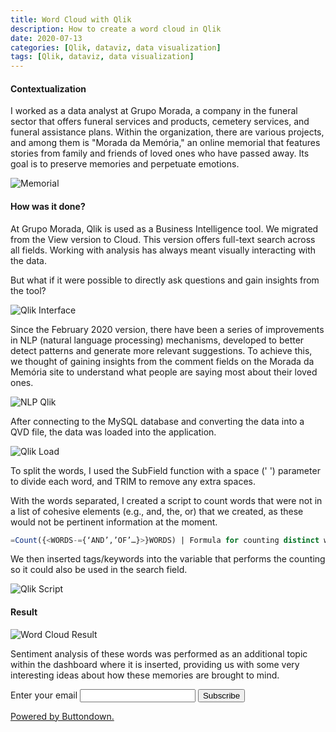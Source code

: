 ```yaml
---
title: Word Cloud with Qlik
description: How to create a word cloud in Qlik
date: 2020-07-13
categories: [Qlik, dataviz, data visualization]
tags: [Qlik, dataviz, data visualization]
---
```

#### Contextualization

I worked as a data analyst at Grupo Morada, a company in the funeral sector that offers funeral services and products, cemetery services, and funeral assistance plans. Within the organization, there are various projects, and among them is "Morada da Memória," an online memorial that features stories from family and friends of loved ones who have passed away. Its goal is to preserve memories and perpetuate emotions.

![Memorial](https://miro.medium.com/max/700/1*wEHOfAw9XC3ysz4lVacwag.png)

#### How was it done?

At Grupo Morada, Qlik is used as a Business Intelligence tool. We migrated from the View version to Cloud. This version offers full-text search across all fields. Working with analysis has always meant visually interacting with the data.

But what if it were possible to directly ask questions and gain insights from the tool?

![Qlik Interface](https://miro.medium.com/max/355/1*TvtbVl4wk7oXurjsE1rmYQ.png)

Since the February 2020 version, there have been a series of improvements in NLP (natural language processing) mechanisms, developed to better detect patterns and generate more relevant suggestions. To achieve this, we thought of gaining insights from the comment fields on the Morada da Memória site to understand what people are saying most about their loved ones.

![NLP Qlik](https://miro.medium.com/max/700/1*eojhz0x-ZlJmypJx_1r-rw.png)

After connecting to the MySQL database and converting the data into a QVD file, the data was loaded into the application.

![Qlik Load](https://miro.medium.com/max/490/1*REkstcGUF6miOOrczergSw.png)

To split the words, I used the SubField function with a space (' ') parameter to divide each word, and TRIM to remove any extra spaces.

With the words separated, I created a script to count words that were not in a list of cohesive elements (e.g., and, the, or) that we created, as these would not be pertinent information at the moment.

```sql
=Count({<WORDS-={‘AND’,’OF’…}>}WORDS) | Formula for counting distinct words
```

We then inserted tags/keywords into the variable that performs the counting so it could also be used in the search field.

![Qlik Script](https://miro.medium.com/max/579/1*atSPDH3zOGeMUPGiRU6uqw.png)

#### Result

![Word Cloud Result](https://miro.medium.com/max/674/1*PMJZwpcV33OJSoZWeqvcpg.png)

Sentiment analysis of these words was performed as an additional topic within the dashboard where it is inserted, providing us with some very interesting ideas about how these memories are brought to mind.



<div class="bd-subscribe my-5">
<form
  action="https://buttondown.com/api/emails/embed-subscribe/notasdaedicao"
  method="post"
  target="popupwindow"
  onsubmit="window.open('https://buttondown.com/notasdaedicao', 'popupwindow')"
  class="embeddable-buttondown-form"
>
  <label for="bd-email">Enter your email</label>
  <input type="email" name="email" id="bd-email" />
  <input type="submit" value="Subscribe" />
  <p>
    <a href="https://buttondown.com/refer/notasdaedicao" target="_blank">
      Powered by Buttondown.
    </a>
  </p>
</form>
</div>


